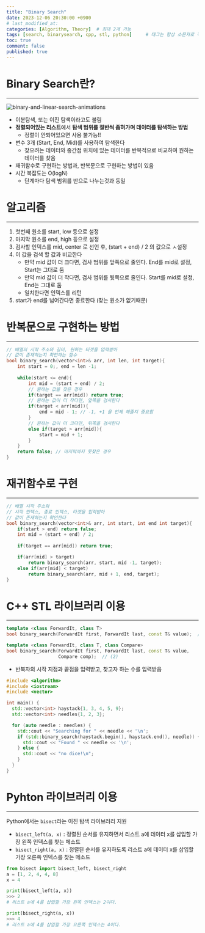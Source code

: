 ```yaml
---
title: "Binary Search"
date: 2023-12-06 20:30:00 +0900
# last_modified_at: 
categories: [Algorithm, Theory]  # 최대 2개 가능
tags: [search, binarysearch, cpp, stl, python]     # 태그는 항상 소문자로 작성할 것
toc: true
comment: false
published: true
---
```


# Binary Search란?
---
![binary-and-linear-search-animations](https://github.com/jinhg0214/jinhg0214.github.io/assets/70011316/89517c3a-bd06-4450-a509-c3aecd7faccf)
- 이분탐색, 또는 이진 탐색이라고도 불림
- **정렬되어있는 리스트**에서 **탐색 범위를 절반씩 좁혀가며 데이터를 탐색하는 방법**
	- 정렬이 안되어있으면 사용 불가능!!
- 변수 3개 (Start, End, Mid)를 사용하여 탐색한다
	- 찾으려는 데이터와 중간점 위치에 있는 데이터를 반복적으로 비교하여 원하는 데이터를 찾음
- 재귀함수로 구현하는 방법과, 반복문으로 구현하는 방법이 있음
- 시간 복잡도는 O(logN)
	- 단계마다 탐색 범위를 반으로 나누는것과 동일

# 알고리즘
---
1. 첫번째 원소를 start, low 등으로 설정
2. 마지막 원소를 end, high 등으로 설정
3. 검사할 인덱스를 mid, center 로 선언 후, (start + end) / 2 의 값으로 ㅅ설정
4. 이 값을 검색 할 값과 비교한다
	- 만약 mid 값이 더 크다면, 검사 범위를 앞쪽으로 줄인다. End를 mid로 설정, Start는 그대로 둠
	- 만약 mid 값이 더 작다면, 검사 범위를 뒷쪽으로 줄인다. Start를 mid로 설정, End는 그대로 둠
	- 일치한다면 인덱스를 리턴
5. start가 end를 넘어간다면 종료한다 (찾는 원소가 없기때문)

# 반복문으로 구현하는 방법
---
```cpp
// 배열의 시작 주소와 길이, 원하는 타겟을 입력받아
// 값이 존재하는지 확인하는 함수
bool binary_search(vector<int>& arr, int len, int target){
	int start = 0;, end = len -1;
	
	while(start <= end){
		int mid = (start + end) / 2;
		// 원하는 값을 찾은 경우
		if(target == arr[mid]) return true;
		// 원하는 값이 더 작다면, 앞쪽을 검사한다
		if(target < arr[mid]){
			end = mid - 1; // -1, +1 을 언제 해줄지 중요함 
		}
		// 원하는 값이 더 크다면, 뒤쪽을 검사한다
		else if(target > arr[mid]){
			start = mid + 1;
		}
	}
	return false; // 마지막까지 못찾은 경우
}
```

# 재귀함수로 구현
---
```cpp
// 배열 시작 주소와
// 시작 인덱스, 종료 인덱스, 타겟을 입력받아
// 값이 존재하는지 확인한다
bool binary_search(vector<int>& arr, int start, int end int target){
	if(start > end) return false;
	int mid = (start + end) / 2;
	
	if(target == arr[mid]) return true;

	if(arr[mid] > target)
		return binary_search(arr, start, mid -1, target);
	else if(arr[mid] < target)
		return binary_search(arr, mid + 1, end, target);
}

```

# C++ STL 라이브러리 이용
---
```cpp
template <class ForwardIt, class T>
bool binary_search(ForwardIt first, ForwardIt last, const T& value);  // (1)

template <class ForwardIt, class T, class Compare>
bool binary_search(ForwardIt first, ForwardIt last, const T& value,
                   Compare comp);  // (2)
```
- 반복자의 시작 지점과 끝점을 입력받고, 찾고자 하는 수를 입력받음

```cpp
#include <algorithm>
#include <iostream>
#include <vector>

int main() {
  std::vector<int> haystack{1, 3, 4, 5, 9};
  std::vector<int> needles{1, 2, 3};

  for (auto needle : needles) {
    std::cout << "Searching for " << needle << '\n';
    if (std::binary_search(haystack.begin(), haystack.end(), needle)) {
      std::cout << "Found " << needle << '\n';
    } else {
      std::cout << "no dice!\n";
    }
  }
}
```


# Pyhton 라이브러리 이용
---
Python에서는 `bisect`라는 이진 탐색 라이브러리 지원

- `bisect_left(a, x)` : 정렬된 순서를 유지하면서 리스트 a에 데이터 x를 삽입할 가장 왼쪽 인덱스를 찾는 메소드
- `bisect_right(a, x)` : 정렬된 순서를 유지하도록 리스트 a에 데이터 x를 삽입할 가장 오른쪽 인덱스를 찾는 메소드


```python
from bisect import bisect_left, bisect_right
a = [1, 2, 4, 4, 8]
x = 4

print(bisect_left(a, x))
>>> 2
# 리스트 a에 4를 삽입할 가장 왼쪽 인덱스는 2이다.

print(bisect_right(a, x))
>>> 4
# 리스트 a에 4를 삽입할 가장 오른쪽 인덱스는 4이다.
```
